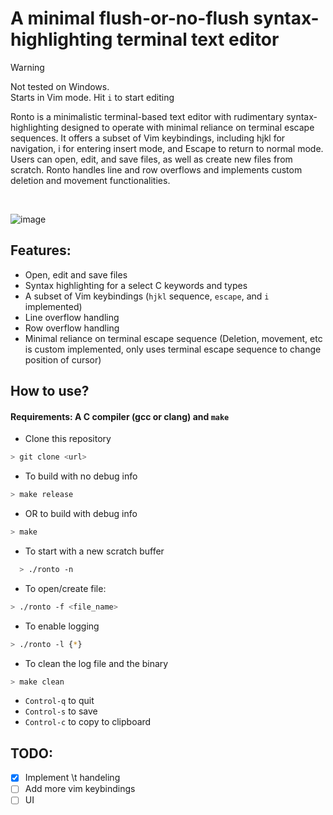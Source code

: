 # A minimal flush-or-no-flush syntax-highlighting terminal text editor

> [!WARNING]
> Not tested on Windows.<br>
> Starts in Vim mode. Hit `i` to start editing

​Ronto is a minimalistic terminal-based text editor with rudimentary syntax-highlighting designed to operate with minimal reliance on terminal escape sequences. It offers a subset of Vim keybindings, including hjkl for navigation, i for entering insert mode, and Escape to return to normal mode. Users can open, edit, and save files, as well as create new files from scratch. Ronto handles line and row overflows and implements custom deletion and movement functionalities.

<br/>

![image](https://github.com/user-attachments/assets/0e5dec9e-2106-4447-823a-9417b762984a)


## Features:

- Open, edit and save files
- Syntax highlighting for a select C keywords and types
- A subset of Vim keybindings (`hjkl` sequence, `escape`, and `i` implemented)
- Line overflow handling
- Row overflow handling
- Minimal reliance on terminal escape sequence (Deletion, movement, etc is custom implemented, only uses terminal escape sequence to change position of cursor)

## How to use? 


#### Requirements: A C compiler (gcc or clang) and `make`

- Clone this repository
```bash
> git clone <url>
```

- To build with no debug info
```bash
> make release
```
- OR to build with debug info
```bash
> make
```
- To start with a new scratch buffer
```bash
  > ./ronto -n
```
-  To open/create file:
```bash
> ./ronto -f <file_name>
```
- To enable logging
```bash
> ./ronto -l {*}
```
- To clean the log file and the binary
```bash
> make clean
```

- `Control-q` to quit
- `Control-s` to save
- `Control-c` to copy to clipboard
  
## TODO: 

- [X] Implement \t handeling
- [ ] Add more vim keybindings
- [ ] UI
